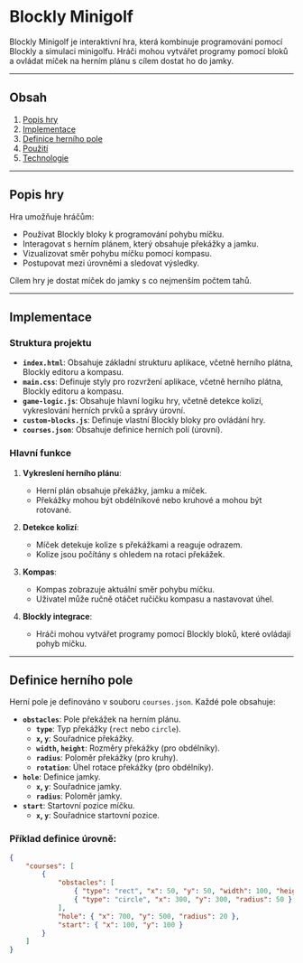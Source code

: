 # Blockly Minigolf

Blockly Minigolf je interaktivní hra, která kombinuje programování pomocí Blockly a simulaci minigolfu. Hráči mohou vytvářet programy pomocí bloků a ovládat míček na herním plánu s cílem dostat ho do jamky.

---

## Obsah
1. [Popis hry](#popis-hry)
2. [Implementace](#implementace)
3. [Definice herního pole](#definice-herního-pole)
4. [Použití](#použití)
5. [Technologie](#technologie)

---

## Popis hry

Hra umožňuje hráčům:
- Používat Blockly bloky k programování pohybu míčku.
- Interagovat s herním plánem, který obsahuje překážky a jamku.
- Vizualizovat směr pohybu míčku pomocí kompasu.
- Postupovat mezi úrovněmi a sledovat výsledky.

Cílem hry je dostat míček do jamky s co nejmenším počtem tahů.

---

## Implementace

### Struktura projektu
- **`index.html`**: Obsahuje základní strukturu aplikace, včetně herního plátna, Blockly editoru a kompasu.
- **`main.css`**: Definuje styly pro rozvržení aplikace, včetně herního plátna, Blockly editoru a kompasu.
- **`game-logic.js`**: Obsahuje hlavní logiku hry, včetně detekce kolizí, vykreslování herních prvků a správy úrovní.
- **`custom-blocks.js`**: Definuje vlastní Blockly bloky pro ovládání hry.
- **`courses.json`**: Obsahuje definice herních polí (úrovní).

### Hlavní funkce
1. **Vykreslení herního plánu**:
   - Herní plán obsahuje překážky, jamku a míček.
   - Překážky mohou být obdélníkové nebo kruhové a mohou být rotované.

2. **Detekce kolizí**:
   - Míček detekuje kolize s překážkami a reaguje odrazem.
   - Kolize jsou počítány s ohledem na rotaci překážek.

3. **Kompas**:
   - Kompas zobrazuje aktuální směr pohybu míčku.
   - Uživatel může ručně otáčet ručičku kompasu a nastavovat úhel.

4. **Blockly integrace**:
   - Hráči mohou vytvářet programy pomocí Blockly bloků, které ovládají pohyb míčku.

---

## Definice herního pole

Herní pole je definováno v souboru `courses.json`. Každé pole obsahuje:
- **`obstacles`**: Pole překážek na herním plánu.
  - **`type`**: Typ překážky (`rect` nebo `circle`).
  - **`x`, `y`**: Souřadnice překážky.
  - **`width`, `height`**: Rozměry překážky (pro obdélníky).
  - **`radius`**: Poloměr překážky (pro kruhy).
  - **`rotation`**: Úhel rotace překážky (pro obdélníky).
- **`hole`**: Definice jamky.
  - **`x`, `y`**: Souřadnice jamky.
  - **`radius`**: Poloměr jamky.
- **`start`**: Startovní pozice míčku.
  - **`x`, `y`**: Souřadnice startovní pozice.

### Příklad definice úrovně:
```json
{
    "courses": [
        {
            "obstacles": [
                { "type": "rect", "x": 50, "y": 50, "width": 100, "height": 10, "rotation": 0 },
                { "type": "circle", "x": 300, "y": 300, "radius": 50 }
            ],
            "hole": { "x": 700, "y": 500, "radius": 20 },
            "start": { "x": 100, "y": 100 }
        }
    ]
}